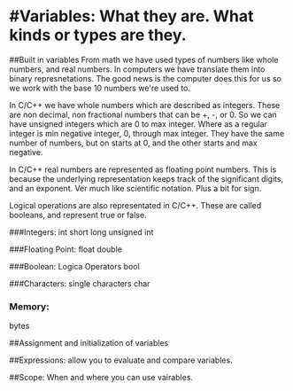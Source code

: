 #Variables: What they are. What kinds or types are they. 
====

##Built in variables
From math we have used types of numbers like whole numbers, and real numbers. In computers we have translate them into 
binary represnetations. The good news is the computer does this for us so we work with the base 10 numbers we're used to. 

In C/C++ we have whole numbers which are described as integers. These are non decimal, non fractional numbers that can be
+, -, or 0. So we can have unsigned integers which are 0 to max integer. Where as a regular integer is min negative integer, 0, through max integer. They have the 
same number of numbers, but on starts at 0, and the other starts and max negative. 

In C/C++ real numbers are represented as floating point numbers. This is because the underlying representation keeps track of the significant digits, and an exponent.
Ver much like scientific notation. Plus a bit for sign.

Logical operations are also representated in C/C++. These are called booleans, and represent true or false. 

###Integers:
int
short
long
unsigned int

###Floating Point:
float
double

###Boolean: Logica Operators
bool 

###Characters: single characters
char

### Memory: 
bytes

##Assignment and initialization of variables

##Expressions: allow you to evaluate and compare variables.

##Scope: When and where you can use vairables.

